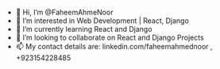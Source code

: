 - 👋 Hi, I’m @FaheemAhmeNoor
- 👀 I’m interested in Web Development | React, Django
- 🌱 I’m currently learning React and Django
- 💞️ I’m looking to collaborate on React and Django Projects
- 📫 My contact details are:
      linkedin.com/faheemahmednoor ,
      +923154228485

<!---
FaheemAhmeNoor/FaheemAhmeNoor is a ✨ special ✨ repository because its `README.md` (this file) appears on your GitHub profile.
You can click the Preview link to take a look at your changes.
--->
